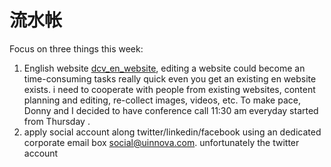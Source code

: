 
# 流水帐
 Focus on three things this week:
 
 1. English website [dcv_en_website](http://54.186.219.119:8080/), editing a website could become an time-consuming tasks really quick even you get an existing en website exists. i need to cooperate with people from existing websites, content planning and editing, re-collect images, videos, etc. To make pace, Donny and I decided to have conference call 11:30 am everyday started from Thursday .
 2. apply social account along twitter/linkedin/facebook using an dedicated corporate email box social@uinnova.com. unfortunately the twitter account 



